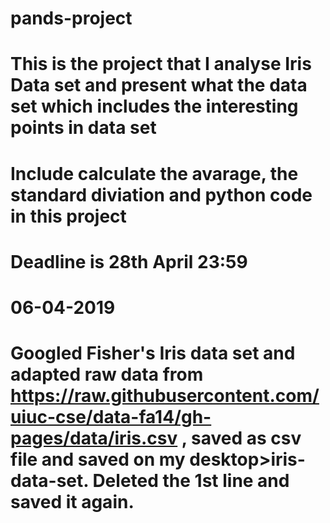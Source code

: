 # pands-project 
# This is the project that I analyse Iris Data set and present what the data set which includes the interesting points in data set

# Include calculate the avarage, the standard diviation and python code in this project 

# Deadline is 28th April 23:59

# 06-04-2019
# Googled Fisher's Iris data set and adapted raw data from https://raw.githubusercontent.com/uiuc-cse/data-fa14/gh-pages/data/iris.csv , saved as csv file and saved on my desktop>iris-data-set. Deleted the 1st line and saved it again.

